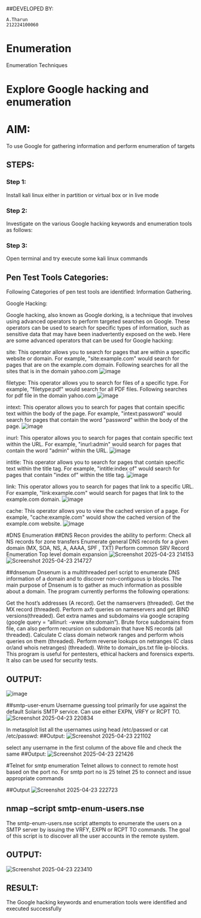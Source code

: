##DEVELOPED BY:
```
A.Tharun
212224100060
```
# Enumeration
Enumeration Techniques

# Explore Google hacking and enumeration 

# AIM:

To use Google for gathering information and perform enumeration of targets

## STEPS:

### Step 1:

Install kali linux either in partition or virtual box or in live mode

### Step 2:

Investigate on the various Google hacking keywords and enumeration tools as follows:


### Step 3:
Open terminal and try execute some kali linux commands

## Pen Test Tools Categories:  

Following Categories of pen test tools are identified:
Information Gathering.

Google Hacking:

Google hacking, also known as Google dorking, is a technique that involves using advanced operators to perform targeted searches on Google. These operators can be used to search for specific types of information, such as sensitive data that may have been inadvertently exposed on the web. Here are some advanced operators that can be used for Google hacking:

site: This operator allows you to search for pages that are within a specific website or domain. For example, "site:example.com" would search for pages that are on the example.com domain.
Following searches for all the sites that is in the domain yahoo.com
![image](https://github.com/user-attachments/assets/0b5fdbaa-18d7-429b-a958-9e4b70ebf27f)

filetype: This operator allows you to search for files of a specific type. For example, "filetype:pdf" would search for all PDF files.
Following searches for pdf file in the domain yahoo.com
![image](https://github.com/user-attachments/assets/0d0715a8-2efb-438f-8d68-2648024a3640)


intext: This operator allows you to search for pages that contain specific text within the body of the page. For example, "intext:password" would search for pages that contain the word "password" within the body of the page.
![image](https://github.com/user-attachments/assets/2fc25f53-741d-4c36-ab1f-734e413ff5fb)


inurl: This operator allows you to search for pages that contain specific text within the URL. For example, "inurl:admin" would search for pages that contain the word "admin" within the URL.
![image](https://github.com/user-attachments/assets/617ecaf4-84e8-4762-8011-fc1df0792c76)


intitle: This operator allows you to search for pages that contain specific text within the title tag. For example, "intitle:index of" would search for pages that contain "index of" within the title tag.
![image](https://github.com/user-attachments/assets/e90fc8cf-a6bf-453b-9d3b-f992e18c0331)


link: This operator allows you to search for pages that link to a specific URL. For example, "link:example.com" would search for pages that link to the example.com domain.
![image](https://github.com/user-attachments/assets/bf33fab4-9dc5-484e-b0a3-6bc67c1f90d3)

cache: This operator allows you to view the cached version of a page. For example, "cache:example.com" would show the cached version of the example.com website.
![image](https://github.com/user-attachments/assets/def5f6fe-5d9a-4129-8095-ce6845f44a62)


#DNS Enumeration
##DNS Recon
provides the ability to perform:
Check all NS records for zone transfers
Enumerate general DNS records for a given domain (MX, SOA, NS, A, AAAA, SPF , TXT)
Perform common SRV Record Enumeration
Top level domain expansion
![Screenshot 2025-04-23 214153](https://github.com/user-attachments/assets/ca71fbb2-51d1-45a3-9a38-86a7d8af0cd8)
![Screenshot 2025-04-23 214727](https://github.com/user-attachments/assets/e05c0779-fe7e-4511-9e45-f270666097fe)

##dnsenum
Dnsenum is a multithreaded perl script to enumerate DNS information of a domain and to discover non-contiguous ip blocks. The main purpose of Dnsenum is to gather as much information as possible about a domain. The program currently performs the following operations:

Get the host’s addresses (A record).
Get the namservers (threaded).
Get the MX record (threaded).
Perform axfr queries on nameservers and get BIND versions(threaded).
Get extra names and subdomains via google scraping (google query = “allinurl: -www site:domain”).
Brute force subdomains from file, can also perform recursion on subdomain that have NS records (all threaded).
Calculate C class domain network ranges and perform whois queries on them (threaded).
Perform reverse lookups on netranges (C class or/and whois netranges) (threaded).
Write to domain_ips.txt file ip-blocks.
This program is useful for pentesters, ethical hackers and forensics experts. It also can be used for security tests.
## OUTPUT:
![image](https://github.com/user-attachments/assets/e5b0f2e8-9c72-4f29-9cf2-d7d1d199e49f)

##smtp-user-enum
Username guessing tool primarily for use against the default Solaris SMTP service. Can use either EXPN, VRFY or RCPT TO.
![Screenshot 2025-04-23 220834](https://github.com/user-attachments/assets/a1d2203b-3dcc-47e9-aab7-6e2dc616c2ce)

In metasploit list all the usernames using head /etc/passwd or cat /etc/passwd:
##Output:
![Screenshot 2025-04-23 221102](https://github.com/user-attachments/assets/a110ed18-b2a9-4d8e-9d07-56ad3e1e3735)

select any username in the first column of the above file and check the same
##Output:
![Screenshot 2025-04-23 221426](https://github.com/user-attachments/assets/50362558-ece1-4e04-95f9-b47001fe6e6c)

#Telnet for smtp enumeration
Telnet allows to connect to remote host based on the port no. For smtp port no is 25
telnet <host address> 25 to connect
and issue appropriate commands
  
 ##Output
 ![Screenshot 2025-04-23 222723](https://github.com/user-attachments/assets/c2d96179-2f77-49d7-91dc-0e332de86420)
 
## nmap –script smtp-enum-users.nse <hostname>

The smtp-enum-users.nse script attempts to enumerate the users on a SMTP server by issuing the VRFY, EXPN or RCPT TO commands. The goal of this script is to discover all the user accounts in the remote system.

## OUTPUT:
![Screenshot 2025-04-23 223410](https://github.com/user-attachments/assets/711d7d0e-493f-4c96-aae6-a1b74778a8f0)


## RESULT:
The Google hacking keywords and enumeration tools were identified and executed successfully

